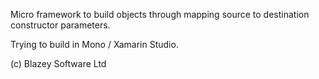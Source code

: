 Micro framework to build objects through mapping source to destination constructor parameters.

Trying to build in Mono / Xamarin Studio.

(c) Blazey Software Ltd
